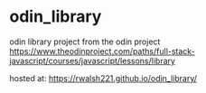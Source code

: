 # odin_library

odin library project from the odin project
https://www.theodinproject.com/paths/full-stack-javascript/courses/javascript/lessons/library

hosted at:
https://rwalsh221.github.io/odin_library/
